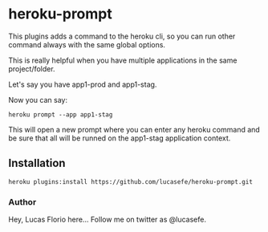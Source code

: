 # heroku-prompt

This plugins adds a command to the heroku cli, so you can run other command
always with the same global options.

This is really helpful when you have multiple applications in the same
project/folder. 


Let's say you have app1-prod and app1-stag. 

Now you can say: 

    heroku prompt --app app1-stag

This will open a new prompt where you can enter any heroku command and be sure 
that all will be runned on the app1-stag application context. 

## Installation

    heroku plugins:install https://github.com/lucasefe/heroku-prompt.git


### Author

Hey, Lucas Florio here... Follow me on twitter as @lucasefe. 

